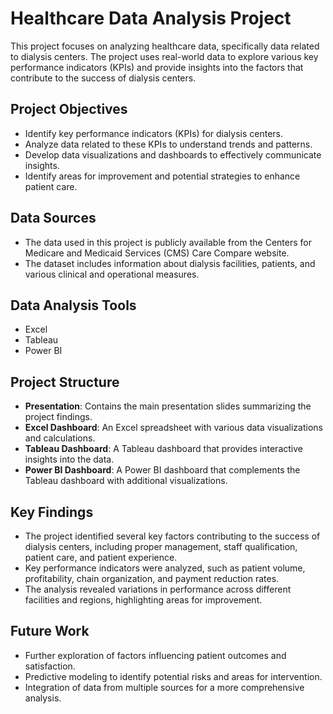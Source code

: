 # Healthcare Data Analysis Project

This project focuses on analyzing healthcare data, specifically data related to dialysis centers. The project uses real-world data to explore various key performance indicators (KPIs) and provide insights into the factors that contribute to the success of dialysis centers.

## Project Objectives
- Identify key performance indicators (KPIs) for dialysis centers.
- Analyze data related to these KPIs to understand trends and patterns.
- Develop data visualizations and dashboards to effectively communicate insights.
- Identify areas for improvement and potential strategies to enhance patient care.

## Data Sources
- The data used in this project is publicly available from the Centers for Medicare and Medicaid Services (CMS) Care Compare website.
- The dataset includes information about dialysis facilities, patients, and various clinical and operational measures.

## Data Analysis Tools
- Excel
- Tableau
- Power BI

## Project Structure
- **Presentation**: Contains the main presentation slides summarizing the project findings.
- **Excel Dashboard**: An Excel spreadsheet with various data visualizations and calculations.
- **Tableau Dashboard**: A Tableau dashboard that provides interactive insights into the data.
- **Power BI Dashboard**: A Power BI dashboard that complements the Tableau dashboard with additional visualizations.

## Key Findings
- The project identified several key factors contributing to the success of dialysis centers, including proper management, staff qualification, patient care, and patient experience.
- Key performance indicators were analyzed, such as patient volume, profitability, chain organization, and payment reduction rates.
- The analysis revealed variations in performance across different facilities and regions, highlighting areas for improvement.

## Future Work
- Further exploration of factors influencing patient outcomes and satisfaction.
- Predictive modeling to identify potential risks and areas for intervention.
- Integration of data from multiple sources for a more comprehensive analysis.
